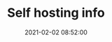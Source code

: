 ---
layout: post
date: 2021-02-02 08:52:00
categories: [tutorial]
title: Self hosting info
description: Info on how to take back control of your data by Ketan
external_url: https://k3tan.com/self-hosting
---